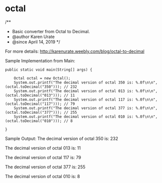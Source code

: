 # octal
/**
 * Basic converter from Octal to Decimal.
 * @author Karen Urate
 * @since April 14, 2019
 */

For more details:
http://karenurate.weebly.com/blog/octal-to-decimal

Sample Implementation from Main:

	public static void main(String[] args) {
		
		Octal octal = new Octal();
		System.out.printf("The decimal version of octal 350 is: %.0f\n\n",(octal.toDecimal("350"))); // 232
		System.out.printf("The decimal version of octal 013 is: %.0f\n\n",(octal.toDecimal("013"))); // 11
		System.out.printf("The decimal version of octal 117 is: %.0f\n\n",(octal.toDecimal("117"))); // 79
		System.out.printf("The decimal version of octal 377 is: %.0f\n\n",(octal.toDecimal("377"))); // 255
		System.out.printf("The decimal version of octal 010 is: %.0f\n\n",(octal.toDecimal("010"))); // 8
		
	}
  
Sample Output:
The decimal version of octal 350 is: 232

The decimal version of octal 013 is: 11

The decimal version of octal 117 is: 79

The decimal version of octal 377 is: 255

The decimal version of octal 010 is: 8
